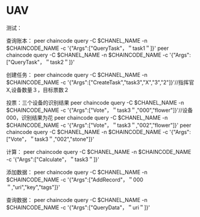 # UAV
测试：

查询账本：
peer chaincode query -C $CHANEL_NAME -n $CHAINCODE_NAME -c '{"Args":["QueryTask"，＂task1＂]}' 
peer chaincode query -C $CHANEL_NAME -n $CHAINCODE_NAME -c '{"Args":["QueryTask"，＂task2＂]}'

创建任务：
peer chaincode query -C $CHANEL_NAME -n $CHAINCODE_NAME -c '{"Args":["CreateTask","task3","X","3","2"]}'//指挥官X,设备数量３，目标票数２

投票：三个设备的识别结果
peer chaincode query -C $CHANEL_NAME -n $CHAINCODE_NAME -c '{"Args":["Vote"，＂task3＂,"000","flower"]}'//设备000，识别结果为花
peer chaincode query -C $CHANEL_NAME -n $CHAINCODE_NAME -c '{"Args":["Vote"，＂task3＂,"002","flower"]}'
peer chaincode query -C $CHANEL_NAME -n $CHAINCODE_NAME -c '{"Args":["Vote"，＂task3＂,"002","stone"]}'

计算：
peer chaincode query -C $CHANEL_NAME -n $CHAINCODE_NAME -c '{"Args":["Calculate"，＂task3＂]}'

添加数据：
peer chaincode query -C $CHANEL_NAME -n $CHAINCODE_NAME -c '{"Args":["AddRecord"，＂000＂,"uri","key","tags"]}'

查询数据：
peer chaincode query -C $CHANEL_NAME -n $CHAINCODE_NAME -c '{"Args":["QueryData"，＂uri＂]}'

